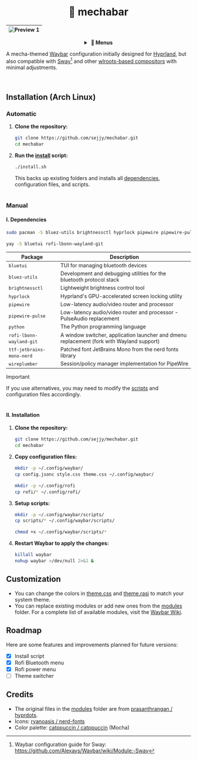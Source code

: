 <div align="center">

# 🤖 mechabar

| ![Preview 1](assets/v1.1.0.png) |
| :-----------------------------: |

  <details>
    <summary><strong>&nbsp;🚀 Menus</strong></summary>
    <br />

|                Wi-Fi                |
| :---------------------------------: |
| ![Wi-Fi Menu](assets/wifi-menu.png) |

|                  Bluetooth                   |
| :------------------------------------------: |
| ![Bluetooth Menu](assets/bluetooth-menu.png) |

|                Power                 |
| :----------------------------------: |
| ![Power Menu](assets/power-menu.png) |

  </details>
</div>

A mecha-themed [Waybar](https://github.com/Alexays/Waybar) configuration initially designed for [Hyprland](https://github.com/hyprwm/Hyprland), but also compatible with [Sway](https://github.com/swaywm/sway)[^1] and other [wlroots-based compositors](https://github.com/solarkraft/awesome-wlroots#compositors) with minimal adjustments.

[^1]:
    Waybar configuration guide for Sway:  
    https://github.com/Alexays/Waybar/wiki/Module:-Sway

<br />

## Installation (Arch Linux)

### Automatic

1. **Clone the repository:**

   ```bash
   git clone https://github.com/sejjy/mechabar.git
   cd mechabar
   ```

2. **Run the [install](/install.sh) script:**

   ```bash
   ./install.sh
   ```

   This backs up existing folders and installs all [dependencies](#i-dependencies), configuration files, and scripts.

#

### Manual

#### I. Dependencies

```bash
sudo pacman -S bluez-utils brightnessctl hyprlock pipewire pipewire-pulse python ttf-jetbrains-mono-nerd wireplumber
```

```bash
yay -S bluetui rofi-lbonn-wayland-git
```

| Package                   | Description                                                                                         |
| ------------------------- | --------------------------------------------------------------------------------------------------- |
| `bluetui`                 | TUI for managing bluetooth devices <tr></tr>                                                        |
| `bluez-utils`             | Development and debugging utilities for the bluetooth protocol stack <tr></tr>                      |
| `brightnessctl`           | Lightweight brightness control tool <tr></tr>                                                       |
| `hyprlock`                | Hyprland's GPU-accelerated screen locking utility <tr></tr>                                         |
| `pipewire`                | Low-latency audio/video router and processor <tr></tr>                                              |
| `pipewire-pulse`          | Low-latency audio/video router and processor - PulseAudio replacement <tr></tr>                     |
| `python`                  | The Python programming language <tr></tr>                                                           |
| `rofi-lbonn-wayland-git`  | A window switcher, application launcher and dmenu replacement (fork with Wayland support) <tr></tr> |
| `ttf-jetbrains-mono-nerd` | Patched font JetBrains Mono from the nerd fonts library <tr></tr>                                   |
| `wireplumber`             | Session/policy manager implementation for PipeWire                                                  |

> [!IMPORTANT]
> If you use alternatives, you may need to modify the [scripts](/scripts/) and configuration files accordingly.

#

#### II. Installation

1. **Clone the repository:**

   ```bash
   git clone https://github.com/sejjy/mechabar.git
   cd mechabar
   ```

2. **Copy configuration files:**

   ```bash
   mkdir -p ~/.config/waybar/
   cp config.jsonc style.css theme.css ~/.config/waybar/
   ```

   ```bash
   mkdir -p ~/.config/rofi
   cp rofi/* ~/.config/rofi/
   ```

3. **Setup scripts:**

   ```bash
   mkdir -p ~/.config/waybar/scripts/
   cp scripts/* ~/.config/waybar/scripts/
   ```

   ```bash
   chmod +x ~/.config/waybar/scripts/*
   ```

4. **Restart Waybar to apply the changes:**

   ```bash
   killall waybar
   nohup waybar >/dev/null 2>&1 &
   ```

## Customization

- You can change the colors in [theme.css](/theme.css) and [theme.rasi](/rofi/theme.rasi) to match your system theme.
- You can replace existing modules or add new ones from the [modules](/modules/) folder. For a complete list of available modules, visit the [Waybar Wiki](https://github.com/Alexays/Waybar/wiki).

## Roadmap

Here are some features and improvements planned for future versions:

- [x] Install script
- [x] Rofi Bluetooth menu
- [x] Rofi power menu
- [ ] Theme switcher

## Credits

- The original files in the [modules](/modules/) folder are from [prasanthrangan / hyprdots](https://github.com/prasanthrangan/hyprdots).
- Icons: [ryanoasis / nerd-fonts](https://github.com/ryanoasis/nerd-fonts)
- Color palette: [catppuccin / catppuccin](https://github.com/catppuccin/catppuccin) (Mocha)
